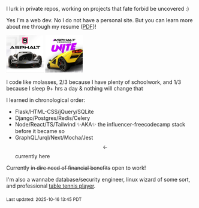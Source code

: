 <!-- ### Hi there 👋 -->

I lurk in private repos, working on projects that fate forbid be uncovered :) 

Yes I'm a web dev. No I do not have a personal site. But you can learn more about me through my resume ([PDF](https://drive.proton.me/urls/3B12JQDNFG#XXaguP2gljWH))!

<div style="display: inline"> 
  <img height="100px" width="100px" src="https://raw.githubusercontent.com/crimsonpython24/crimsonpython24/refs/heads/main/asphalt9.webp"/>
  <img height="100px" width="100px" src="https://raw.githubusercontent.com/crimsonpython24/crimsonpython24/refs/heads/main/asphaltlu.webp"/>
</div>

I code like molasses, 2/3 because I have plenty of schoolwork, and 1/3 because I sleep 9+ hrs a day & nothing will change that

I learned in chronological order:
 - Flask/HTML-CSS/jQuery/SQLite
 - Django/Postgres/Redis/Celery
 - Node/React/TS/Tailwind ✨AKA✨ the influencer-freecodecamp stack before it became so
 - GraphQL/urql/Next/Mocha/Jest $$\leftarrow$$ currently here

Currently ~~in dire need of financial benefits~~ open to work!

I'm also a wannabe database/security engineer, linux wizard of some sort, and professional <a target="_blank" href="https://www.tabletennisdaily.com/forum/members/snakicized17.147746/#about">table tennis player</a>.

<sub>Last updated: 2025-10-16 13:45 PDT</sub>

<!--
**crimsonpython24/crimsonpython24** is a ✨ _special_ ✨ repository because its `README.md` (this file) appears on your GitHub profile.

Here are some ideas to get you started:

- 🔭 I’m currently working on ...
- 🌱 I’m currently learning ...
- 👯 I’m looking to collaborate on ...
- 🤔 I’m looking for help with ...
- 💬 Ask me about ...
- 📫 How to reach me: ...
- 😄 Pronouns: ...
- ⚡ Fun fact: ...
-->
